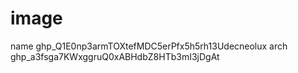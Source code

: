 # image
name
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neolux
arch 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
